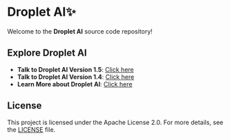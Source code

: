 # Droplet AI✨

Welcome to the **Droplet AI** source code repository!

## Explore Droplet AI
- **Talk to Droplet AI Version 1.5**: [Click here](https://droplet-games-github.github.io/AI/talk)
- **Talk to Droplet AI Version 1.4**: [Click here](https://droplet-games-github.github.io/AI/talk1.4)
- **Learn More about Droplet AI**: [Click here](https://sites.google.com/view/dropletai/home)

## License
This project is licensed under the Apache License 2.0. For more details, see the [LICENSE](./LICENSE) file.
